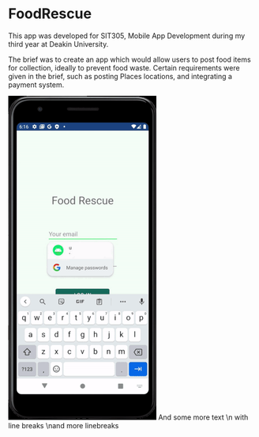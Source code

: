 # FoodRescue
This app was developed for SIT305, Mobile App Development during my third year at Deakin University.

The brief was to create an app which would allow users to post food items for collection, ideally to prevent food waste. 
Certain requirements were given in the brief, such as posting Places locations, and integrating a payment system.

![Alt text](gifs/FRLogin.gif) And some more text \n with line breaks \nand more linebreaks
